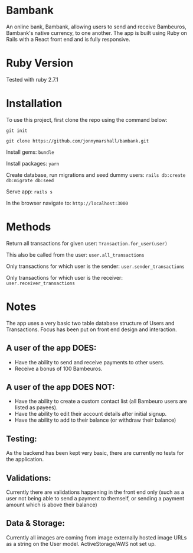 # Bambank
An online bank, Bambank, allowing users to send and receive Bambeuros, Bambank's native currency, to one another.
The app is built using Ruby on Rails with a React front end and is fully responsive.


# Ruby Version
Tested with ruby 2.7.1


# Installation

To use this project, first clone the repo using the command below:

```git init```

```git clone https://github.com/jonnymarshall/bambank.git```

Install gems:
```bundle```

Install packages:
```yarn```

Create database, run migrations and seed dummy users:
```rails db:create db:migrate db:seed```

Serve app:
```rails s```

In the browser navigate to:
```http://localhost:3000```


# Methods
Return all transactions for given user:
```Transaction.for_user(user)```

This also be called from the user:
```user.all_transactions```

Only transactions for which user is the sender:
```user.sender_transactions```

Only transactions for which user is the receiver:
```user.receiver_transactions```


# Notes
The app uses a very basic two table database structure of Users and Transactions. Focus has been put on front end design and interaction.

## A user of the app DOES:
- Have the ability to send and receive payments to other users.
- Receive a bonus of 100 Bambeuros.

## A user of the app DOES NOT:
- Have the ability to create a custom contact list (all Bambeuro users are listed as payees).
- Have the ability to edit their account details after initial signup.
- Have the ability to add to their balance (or withdraw their balance)

## Testing:
As the backend has been kept very basic, there are currently no tests for the application.

## Validations:
Currently there are validations happening in the front end only (such as a user not being able to send a payment to themself, or sending a payment amount which is above their balance)

## Data & Storage:
Currently all images are coming from image externally hosted image URLs as a string on the User model. ActiveStorage/AWS not set up.